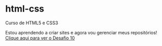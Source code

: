 # html-css
 Curso de HTML5 e CSS3
 
 Estou aprendendo a criar sites e agora vou gerenciar meus repositórios!
<a href="https://ericodev8.github.io/html-css/DESAFIOS/d10_acompanhado/andoid.html"> Clique aqui para ver o Desafio 10</a>
